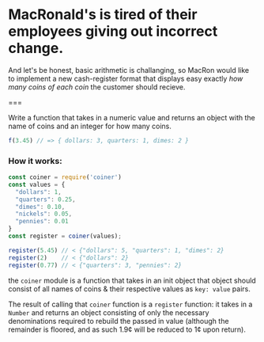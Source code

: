 MacRonald's is tired of their employees giving out incorrect change.
===
And let's be honest, basic arithmetic is challanging, so MacRon would
like to implement a new cash-register format that displays easy exactly
*how many coins of each coin* the customer should recieve.

===

Write a function that takes in a numeric value and returns an object with the name of coins and an integer for how many coins.

```javascript
f(3.45) // => { dollars: 3, quarters: 1, dimes: 2 }
```

### How it works:

```javascript
const coiner = require('coiner')
const values = {
  "dollars": 1,
  "quarters": 0.25,
  "dimes": 0.10,
  "nickels": 0.05,
  "pennies": 0.01
}
const register = coiner(values);

register(5.45) // < {"dollars": 5, "quarters": 1, "dimes": 2}
register(2)    // < {"dollars": 2}
register(0.77) // < {"quarters": 3, "pennies": 2}
```

the `coiner` module is a function that takes in an init object
that object should consist of all names of coins & their respective values as `key: value` pairs.

The result of calling that `coiner` function is a `register` function: it takes in a `Number` and returns an object consisting of only the necessary denominations required to rebuild the passed in value (although the remainder is floored, and as such 1.9¢ will be reduced to 1¢ upon return).
